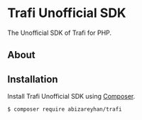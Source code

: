 Trafi Unofficial SDK
==

The Unofficial SDK of Trafi for PHP.

About
--

Installation
--

Install Trafi Unofficial SDK using [Composer](https://getcomposer.org/).

```
$ composer require abizareyhan/trafi
```
